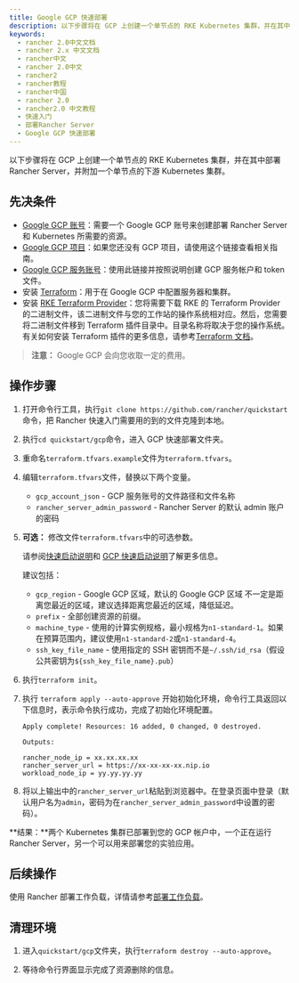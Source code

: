 ```yaml
---
title: Google GCP 快速部署
description: 以下步骤将在 GCP 上创建一个单节点的 RKE Kubernetes 集群，并在其中部署 Rancher Server，并附加一个单节点的下游 Kubernetes 集群。
keywords:
  - rancher 2.0中文文档
  - rancher 2.x 中文文档
  - rancher中文
  - rancher 2.0中文
  - rancher2
  - rancher教程
  - rancher中国
  - rancher 2.0
  - rancher2.0 中文教程
  - 快速入门
  - 部署Rancher Server
  - Google GCP 快速部署
---
```


以下步骤将在 GCP 上创建一个单节点的 RKE Kubernetes 集群，并在其中部署 Rancher Server，并附加一个单节点的下游 Kubernetes 集群。

## 先决条件

- [Google GCP 账号](https://console.cloud.google.com/)：需要一个 Google GCP 账号来创建部署 Rancher Server 和 Kubernetes 所需要的资源。
- [Google GCP 项目](https://cloud.google.com/appengine/docs/standard/nodejs/building-app/creating-project)：如果您还没有 GCP 项目，请使用这个链接查看相关指南。
- [Google GCP 服务账号](https://cloud.google.com/iam/docs/creating-managing-service-account-keys)：使用此链接并按照说明创建 GCP 服务帐户和 token 文件。
- 安装 [Terraform](https://www.terraform.io/downloads.html)：用于在 Google GCP 中配置服务器和集群。
- 安装 [RKE Terraform Provider](https://github.com/rancher/terraform-provider-rke#installing-the-provider)：您将需要下载 RKE 的 Terraform Provider 的二进制文件，该二进制文件与您的工作站的操作系统相对应。然后，您需要将二进制文件移到 Terraform 插件目录中。目录名称将取决于您的操作系统。有关如何安装 Terraform 插件的更多信息，请参考[Terraform 文档](https://www.terraform.io/docs/plugins/basics.html#installing-a-plugin)。

> **注意：**
> Google GCP 会向您收取一定的费用。

## 操作步骤

1. 打开命令行工具，执行`git clone https://github.com/rancher/quickstart`命令，把 Rancher 快速入门需要用的到的文件克隆到本地。

1. 执行`cd quickstart/gcp`命令，进入 GCP 快速部署文件夹。

1. 重命名`terraform.tfvars.example`文件为`terraform.tfvars`。

1. 编辑`terraform.tfvars`文件，替换以下两个变量。

   - `gcp_account_json` - GCP 服务账号的文件路径和文件名称
   - `rancher_server_admin_password` - Rancher Server 的默认 admin 账户的密码

1. **可选：** 修改文件`terraform.tfvars`中的可选参数。

   请参阅[快速启动说明](https://github.com/rancher/quickstart)和 [GCP 快速启动说明](https://github.com/rancher/quickstart/tree/master/gcp)了解更多信息。

   建议包括：

   - `gcp_region` - Google GCP 区域，默认的 Google GCP 区域 不一定是距离您最近的区域，建议选择距离您最近的区域，降低延迟。
   - `prefix` - 全部创建资源的前缀。
   - `machine_type` - 使用的计算实例规格，最小规格为`n1-standard-1`。如果在预算范围内，建议使用`n1-standard-2`或`n1-standard-4`。
   - `ssh_key_file_name` - 使用指定的 SSH 密钥而不是`~/.ssh/id_rsa`（假设公共密钥为`${ssh_key_file_name}.pub`）

1. 执行`terraform init`。

1. 执行 `terraform apply --auto-approve` 开始初始化环境，命令行工具返回以下信息时，表示命令执行成功，完成了初始化环境配置。

   ```
   Apply complete! Resources: 16 added, 0 changed, 0 destroyed.

   Outputs:

   rancher_node_ip = xx.xx.xx.xx
   rancher_server_url = https://xx-xx-xx-xx.nip.io
   workload_node_ip = yy.yy.yy.yy
   ```

1. 将以上输出中的`rancher_server_url`粘贴到浏览器中。在登录页面中登录（默认用户名为`admin`，密码为在`rancher_server_admin_password`中设置的密码）。

**结果：**两个 Kubernetes 集群已部署到您的 GCP 帐户中，一个正在运行 Rancher Server，另一个可以用来部署您的实验应用。

## 后续操作

使用 Rancher 部署工作负载，详情请参考[部署工作负载](/docs/rancher2/quick-start-guide/workload/_index)。

## 清理环境

1. 进入`quickstart/gcp`文件夹，执行`terraform destroy --auto-approve`。

1. 等待命令行界面显示完成了资源删除的信息。
